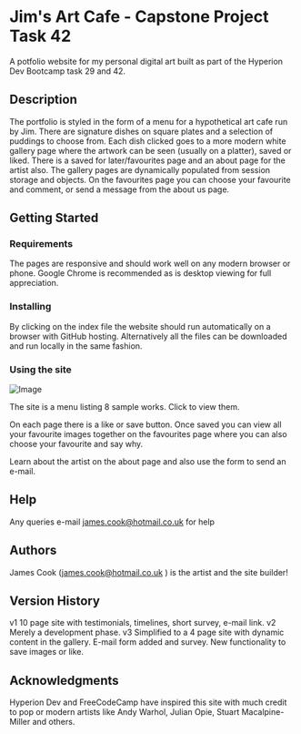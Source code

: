 # Jim's Art Cafe - Capstone Project Task 42

A potfolio website for my personal digital art built as part of the Hyperion Dev Bootcamp task 29 and 42.

## Description

The portfolio is styled in the form of a menu for a hypothetical art cafe run by Jim. There are signature dishes on square plates and a selection of puddings to choose from. Each dish clicked goes to a more modern white gallery page where the artwork can be seen (usually on a platter), saved or liked. There is a saved for later/favourites page and an about page for the artist also. The gallery pages are dynamically populated from session storage and objects. On the favourites page you can choose your favourite and comment, or send a message from the about us page.

## Getting Started

### Requirements

The pages are responsive and should work well on any modern browser or phone. Google Chrome is recommended as is desktop viewing for full appreciation.

### Installing

By clicking on the index file the website should run automatically on a browser with GitHub hosting. Alternatively all the files can be downloaded and run locally in the same fashion.

### Using the site 

![Image](https://github.com/JamesACook/finalCapstone/blob/main/screenhome.jpg)

The site is a menu listing 8 sample works. Click to view them.

On each page there is a like or save button. Once saved you can view all your favourite images together on the favourites page where you can also choose your favourite and say why.

Learn about the artist on the about page and also use the form to send an e-mail.


## Help

Any queries e-mail james.cook@hotmail.co.uk for help

## Authors

James Cook (james.cook@hotmail.co.uk ) is the artist and the site builder!

## Version History

v1 10 page site with testimonials, timelines, short survey, e-mail link.
v2 Merely a development phase.
v3 Simplified to a 4 page site with dynamic content in the gallery. E-mail form added and survey. New functionality to save images or like.

## Acknowledgments

Hyperion Dev and FreeCodeCamp have inspired this site with much credit to pop or modern artists like Andy Warhol, Julian Opie, Stuart Macalpine-Miller and others.
